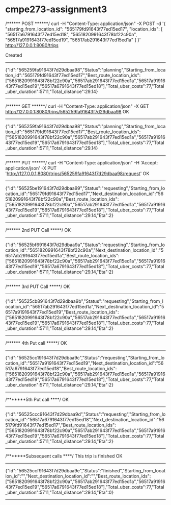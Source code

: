 # cmpe273-assignment3

/****** POST ******/
curl -H "Content-Type: application/json" -X POST -d '{
    "starting_from_location_id": "565179fd91643f77ed15ed17",
    "location_ids": [
        "56517a6791643f77ed15ed18",
        "5651820991643f78bf22c90a",
        "56517a9191643f77ed15ed19",
        "56517ab291643f77ed15ed1a"
    ]
}' http://127.0.0.1:8080/trips

Created
************************
{"Id":"565259fa91643f7d29dbaa98","Status":"planning","Starting_from_location_id":"565179fd91643f77ed15ed17","Best_route_location_ids":["5651820991643f78bf22c90a","56517ab291643f77ed15ed1a","56517a9191643f77ed15ed19","56517a6791643f77ed15ed18"],"Total_uber_costs":77,"Total_uber_duration":5711,"Total_distance":29.14}
************************


/****** GET ******/
 curl -H "Content-Type: application/json" -X GET http://127.0.0.1:8080/trips/565259fa91643f7d29dbaa98
OK
************************
{"Id":"565259fa91643f7d29dbaa98","Status":"planning","Starting_from_location_id":"565179fd91643f77ed15ed17","Best_route_location_ids":["5651820991643f78bf22c90a","56517ab291643f77ed15ed1a","56517a9191643f77ed15ed19","56517a6791643f77ed15ed18"],"Total_uber_costs":77,"Total_uber_duration":5711,"Total_distance":29.14}
************************


/****** PUT ******/
curl -H "Content-Type: application/json" -H 'Accept: application/json' -X PUT 'http://127.0.0.1:8080/trips/565259fa91643f7d29dbaa98/request'
OK
************************
{"Id":"56525be191643f7d29dbaa99","Status":"requesting","Starting_from_location_id":"565179fd91643f77ed15ed17","Next_destination_location_id":"5651820991643f78bf22c90a","Best_route_location_ids":["5651820991643f78bf22c90a","56517ab291643f77ed15ed1a","56517a9191643f77ed15ed19","56517a6791643f77ed15ed18"],"Total_uber_costs":77,"Total_uber_duration":5711,"Total_distance":29.14,"Eta":2}
************************

/****** 2nd PUT Call *****/
OK
************************
{"Id":"56525bf691643f7d29dbaa9a","Status":"requesting","Starting_from_location_id":"5651820991643f78bf22c90a","Next_destination_location_id":"56517ab291643f77ed15ed1a","Best_route_location_ids":["5651820991643f78bf22c90a","56517ab291643f77ed15ed1a","56517a9191643f77ed15ed19","56517a6791643f77ed15ed18"],"Total_uber_costs":77,"Total_uber_duration":5711,"Total_distance":29.14,"Eta":2}
************************

/****** 3rd PUT Call *****/
OK
************************
{"Id":"56525cb891643f7d29dbaa9b","Status":"requesting","Starting_from_location_id":"56517ab291643f77ed15ed1a","Next_destination_location_id":"56517a9191643f77ed15ed19","Best_route_location_ids":["5651820991643f78bf22c90a","56517ab291643f77ed15ed1a","56517a9191643f77ed15ed19","56517a6791643f77ed15ed18"],"Total_uber_costs":77,"Total_uber_duration":5711,"Total_distance":29.14,"Eta":2}
************************

/****** 4th Put call *****/
OK
************************
{"Id":"56525cc191643f7d29dbaa9c","Status":"requesting","Starting_from_location_id":"56517a9191643f77ed15ed19","Next_destination_location_id":"56517a6791643f77ed15ed18","Best_route_location_ids":["5651820991643f78bf22c90a","56517ab291643f77ed15ed1a","56517a9191643f77ed15ed19","56517a6791643f77ed15ed18"],"Total_uber_costs":77,"Total_uber_duration":5711,"Total_distance":29.14,"Eta":2}
************************

/*******5th Put call ****/
OK
************************
{"Id":"56525ccc91643f7d29dbaa9d","Status":"requesting","Starting_from_location_id":"56517a6791643f77ed15ed18","Next_destination_location_id":"565179fd91643f77ed15ed17","Best_route_location_ids":["5651820991643f78bf22c90a","56517ab291643f77ed15ed1a","56517a9191643f77ed15ed19","56517a6791643f77ed15ed18"],"Total_uber_costs":77,"Total_uber_duration":5711,"Total_distance":29.14,"Eta":2}
************************

/*******Subsequent calls ****/
This trip is finished
OK
************************
{"Id":"56525ccf91643f7d29dbaa9e","Status":"finished","Starting_from_location_id":"","Next_destination_location_id":"","Best_route_location_ids":["5651820991643f78bf22c90a","56517ab291643f77ed15ed1a","56517a9191643f77ed15ed19","56517a6791643f77ed15ed18"],"Total_uber_costs":77,"Total_uber_duration":5711,"Total_distance":29.14,"Eta":0}
************************


